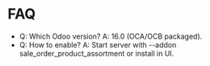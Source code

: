 # FAQ

- Q: Which Odoo version? A: 16.0 (OCA/OCB packaged).
- Q: How to enable? A: Start server with --addon sale_order_product_assortment or install in UI.
